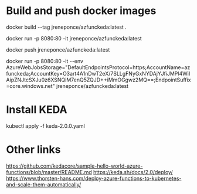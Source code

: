 

# Build and push docker images

docker build --tag jreneponce/azfunckeda:latest .

docker run -p 8080:80 -it jreneponce/azfunckeda:latest

docker push jreneponce/azfunckeda:latest 

docker run -p 8080:80 -it --env AzureWebJobsStorage="DefaultEndpointsProtocol=https;AccountName=azfunckeda;AccountKey=O3art4A1nDwT2eX/7SLLgFNyGxNYDAjYJfiJMPl4WiIAipZNJtcSXJu0z6XSNQiM7enQ5ZQJD++iMmOGgwz2MQ==;EndpointSuffix=core.windows.net" jreneponce/azfunckeda:latest

# Install KEDA

kubectl apply -f keda-2.0.0.yaml

# Other links

https://github.com/kedacore/sample-hello-world-azure-functions/blob/master/README.md
https://keda.sh/docs/2.0/deploy/
https://www.thorsten-hans.com/deploy-azure-functions-to-kubernetes-and-scale-them-automatically/

 